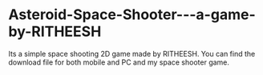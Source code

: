 # Asteroid-Space-Shooter---a-game-by-RITHEESH
Its a simple space shooting 2D game made by RITHEESH. You can find the download file for both mobile and PC and my space shooter game.
